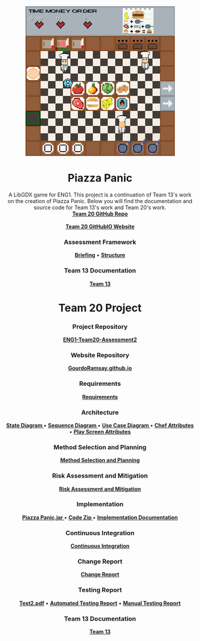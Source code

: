 <div align="center">
  <a href="https://github.com/CrimsonLeaves/ENG1-Team20-Assessment2">
    <img src="./images/gameScreenshotTeam20.png" alt="Logo" width="399" height="400">
  </a>

  <h1 align="center">Piazza Panic</h1>

  <p align="center">
    A LibGDX game for ENG1. This project is a continuation of Team 13's work on the creation of Piazza Panic.
    Below you will find the documentation and source code for Team 13's work and Team 20's work.
    <br />
    <a href="https://github.com/CrimsonLeaves/ENG1-Team20-Assessment2"><strong>Team 20 GitHub Repo</strong></a> 
    <br />
    <br />
    <a href="https://github.com/GourdoRamsay/GourdoRamsay.github.io"><strong>Team 20 GitHubIO Website</strong></a>
  </p>
</div>


<h3 align="center">Assessment Framework</h3>
<p align="center">
  <a href="./files/assessmentDocuments/brief.md"><strong>Briefing</strong></a>
  •
  <a href="./files/assessmentDocuments/eng1-team-assessment-1.pdf"><strong>Structure</strong></a>
</p>

<h3 align="center">Team 13 Documentation</h3>
<p align="center">
  <a href="https://github.com/GourdoRamsay/GourdoRamsay.github.io/blob/main/TEAM13README.md"><strong>Team 13</strong></a>
</p>

<h1 align="center">Team 20 Project</h1>
<h3 align="center">Project Repository</h3>
<p align="center">
  <a href="https://github.com/CrimsonLeaves/ENG1-Team20-Assessment2"><strong>ENG1-Team20-Assessment2</strong></a>
<p>

<h3 align="center">Website Repository</h3>
<p align="center">
  <a href="https://github.com/GourdoRamsay/GourdoRamsay.github.io"><strong>GourdoRamsay.github.io</strong></a>
</p>

<h3 align="center">Requirements</h3>
<p align="center">
 <a href="https://github.com/GourdoRamsay/GourdoRamsay.github.io/blob/main/files/team20/Requirements.pdf"><strong>Requirements</strong></a>
</p>

<h3 align="center">Architecture</h3>
<p align="center">
  <a href="https://github.com/GourdoRamsay/GourdoRamsay.github.io/blob/main/files/team20/stateDiagram.jpg"><strong> State Diagram </strong></a>
  •
  <a href="https://github.com/GourdoRamsay/GourdoRamsay.github.io/blob/main/files/team20/sequenceDiagram.jpg"><strong> Sequence Diagram </strong></a>
    •
  <a href="https://github.com/GourdoRamsay/GourdoRamsay.github.io/blob/main/files/team20/useCaseDiagramV2.png"><strong> Use Case Diagram </strong></a>
    •
  <a href="https://github.com/GourdoRamsay/GourdoRamsay.github.io/blob/main/files/team20/chefAttributes.png"><strong> Chef Attributes </strong></a>
    •
  <a href="https://github.com/GourdoRamsay/GourdoRamsay.github.io/blob/main/files/team20/playScreenAttributes.png"><strong> Play Screen Attributes </strong></a>
</p>

<h3 align="center">Method Selection and Planning</h3>
<p align="center">
  <a href="https://github.com/GourdoRamsay/GourdoRamsay.github.io/blob/main/files/team20/msapTeam20.pdf"><strong> Method Selection and Planning </strong></a>
</p>

<h3 align="center">Risk Assessment and Mitigation</h3>
<p align="center">
  <a href="https://github.com/GourdoRamsay/GourdoRamsay.github.io/blob/main/files/team20/raam.pdf"><strong>Risk Assessment and Mitigation</strong></a>
</p>

<h3 align="center">Implementation</h3>
<p align="center">
  <a href="https://github.com/GourdoRamsay/GourdoRamsay.github.io/blob/main/files/team20/PiazzaPanic.jar" download><strong> Piazza Panic.jar </strong></a>
  • 
  <a href="https://github.com/GourdoRamsay/GourdoRamsay.github.io/blob/main/files/team20/code.zip" download><strong> Code Zip </strong></a>
  • 
  <a href="https://github.com/GourdoRamsay/GourdoRamsay.github.io/blob/main/files/team20/Impl2.pdf"><strong> Implementation Documentation </strong></a>
</p>

<h3 align="center">Continuous Integration</h3>
<p align="center">
  <a href="https://github.com/GourdoRamsay/GourdoRamsay.github.io/blob/main/files/team20/ci.pdf"><strong>Continuous Integration</strong></a>
</p>

<h3 align="center">Change Report</h3>
<p align="center">
  <a href="https://github.com/GourdoRamsay/GourdoRamsay.github.io/blob/main/files/team20/Change2.pdf"><strong>Change Report</strong></a>
</p>

<h3 align="center">Testing Report</h3>
<p align="center">
  <a href="https://github.com/GourdoRamsay/GourdoRamsay.github.io/blob/main/files/team20/Test2.pdf"><strong>Test2.pdf</strong></a>
  •
  <a href="https://github.com/GourdoRamsay/GourdoRamsay.github.io/blob/main/files/team20/TestingCoverageReportFINAL.zip"><strong>Automated Testing Report</strong></a>
  •
  <a href="https://github.com/GourdoRamsay/GourdoRamsay.github.io/blob/main/files/team20/Manual_Testing_Records.pdf"><strong>Manual Testing Report</strong></a>
</p>

<h3 align="center">Team 13 Documentation</h3>
<p align="center">
  <a href="https://github.com/GourdoRamsay/GourdoRamsay.github.io/blob/main/TEAM13README.md"><strong>Team 13</strong></a>
</p>
